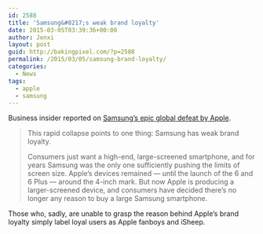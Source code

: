 ```yaml
---
id: 2588
title: 'Samsung&#8217;s weak brand loyalty'
date: 2015-03-05T03:39:36+00:00
author: Jenxi
layout: post
guid: http://bakingpixel.com/?p=2588
permalink: /2015/03/05/samsung-brand-loyalty/
categories:
  - News
tags:
  - apple
  - samsung
---
```

Business insider reported on [Samsung&#8217;s epic global defeat by Apple](http://www.businessinsider.com/samsungs-decline-show-all-bets-are-off-for-android-2015-3/).

> This rapid collapse points to one thing: Samsung has weak brand loyalty.
> 
> Consumers just want a high-end, large-screened smartphone, and for years Samsung was the only one sufficiently pushing the limits of screen size. Apple’s devices remained — until the launch of the 6 and 6 Plus — around the 4-inch mark. But now Apple is producing a larger-screened device, and consumers have decided there’s no longer any reason to buy a large Samsung smartphone. 

Those who, sadly, are unable to grasp the reason behind Apple&#8217;s brand loyalty simply label loyal users as Apple fanboys and iSheep.